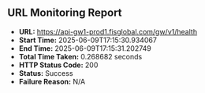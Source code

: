 ## URL Monitoring Report

- **URL:** https://api-gw1-prod1.fisglobal.com/gw/v1/health
- **Start Time:** 2025-06-09T17:15:30.934067
- **End Time:** 2025-06-09T17:15:31.202749
- **Total Time Taken:** 0.268682 seconds
- **HTTP Status Code:** 200
- **Status:** Success
- **Failure Reason:** N/A
